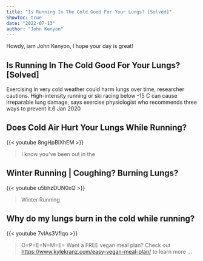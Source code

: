 ```yaml
---
title: "Is Running In The Cold Good For Your Lungs? [Solved]"
ShowToc: true 
date: "2022-07-13"
author: "John Kenyon" 
---
```


Howdy, iam John Kenyon, I hope your day is great!
## Is Running In The Cold Good For Your Lungs? [Solved]
 Exercising in very cold weather could harm lungs over time, researcher cautions. High-intensity running or ski racing below -15 C can cause irreparable lung damage, says exercise physiologist who recommends three ways to prevent it.6 Jan 2020

## Does Cold Air Hurt Your Lungs While Running?
{{< youtube 8ngHpBiXhEM >}}
>I know you've been out in the 

## Winter Running | Coughing? Burning Lungs?
{{< youtube u5bhzDUN0xQ >}}
>Winter Running

## Why do my lungs burn in the cold while running?
{{< youtube 7vlAs3Vflqo >}}
>O=P=E=N=M=E= Want a FREE vegan meal plan? Check out https://www.kylekranz.com/easy-vegan-meal-plan/ to learn more ...

